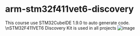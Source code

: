 # arm-stm32f411vet6-discovery

This course use STM32CubeIDE 1.9.0 to auto generate code.
\nSTM32F411VET6 Discovery Kit is used in all projects
![image](https://user-images.githubusercontent.com/94094574/175446609-5d05014b-8df7-4353-87fd-cb705cd6c6f5.png)
